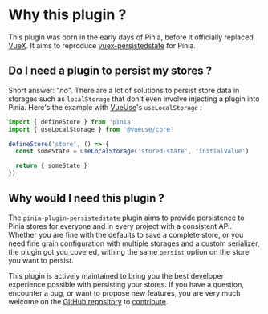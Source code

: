 # Why this plugin ?

This plugin was born in the early days of Pinia, before it officially replaced [VueX](https://vuex.vuejs.org/). It aims to reproduce [vuex-persistedstate](https://github.com/robinvdvleuten/vuex-persistedstate) for Pinia. 

## Do I need a plugin to persist my stores ?

Short answer: "_no_". There are a lot of solutions to persist store data in storages such as `localStorage` that don't even involve injecting a plugin into Pinia. Here's the example with [VueUse](https://vueuse.org/)'s `useLocalStorage` :

```ts
import { defineStore } from 'pinia'
import { useLocalStorage } from '@vueuse/core'

defineStore('store', () => {
  const someState = useLocalStorage('stored-state', 'initialValue')

  return { someState }
})
```

## Why would I need this plugin ?

The `pinia-plugin-persistedstate` plugin aims to provide persistence to Pinia stores for everyone and in every project with a consistent API. Whether you are fine with the defaults to save a complete store, or you need fine grain configuration with multiple storages and a custom serializer, the plugin got you covered, withing the same `persist` option on the store you want to persist.

This plugin is actively maintained to bring you the best developer experience possible with persisting your stores. If you have a question, encounter a bug, or want to propose new features, you are very much welcome on the [GitHub repository](https://github.com/prazdevs/pinia-plugin-persistedstate) to [contribute](https://github.com/prazdevs/pinia-plugin-persistedstate/blob/main/CONTRIBUTING.md).
